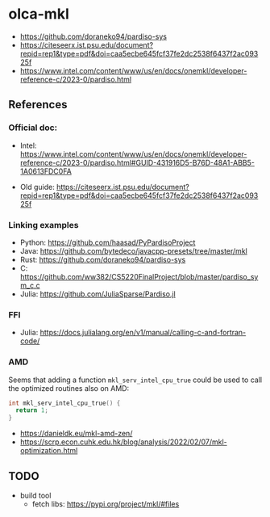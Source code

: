 # olca-mkl

* https://github.com/doraneko94/pardiso-sys
* https://citeseerx.ist.psu.edu/document?repid=rep1&type=pdf&doi=caa5ecbe645fcf37fe2dc2538f6437f2ac09325f
* https://www.intel.com/content/www/us/en/docs/onemkl/developer-reference-c/2023-0/pardiso.html

## References

### Official doc:

* Intel: https://www.intel.com/content/www/us/en/docs/onemkl/developer-reference-c/2023-0/pardiso.html#GUID-431916D5-B76D-48A1-ABB5-1A0613FDC0FA

* Old guide: https://citeseerx.ist.psu.edu/document?repid=rep1&type=pdf&doi=caa5ecbe645fcf37fe2dc2538f6437f2ac09325f

### Linking examples

* Python: https://github.com/haasad/PyPardisoProject
* Java: https://github.com/bytedeco/javacpp-presets/tree/master/mkl
* Rust: https://github.com/doraneko94/pardiso-sys
* C: https://github.com/ww382/CS5220FinalProject/blob/master/pardiso_sym_c.c
* Julia: https://github.com/JuliaSparse/Pardiso.jl

### FFI

* Julia: https://docs.julialang.org/en/v1/manual/calling-c-and-fortran-code/


### AMD

Seems that adding a function `mkl_serv_intel_cpu_true` could be used to call the optimized routines also on AMD:

```c
int mkl_serv_intel_cpu_true() {
  return 1;
}
```

* https://danieldk.eu/mkl-amd-zen/
* https://scrp.econ.cuhk.edu.hk/blog/analysis/2022/02/07/mkl-optimization.html


## TODO

* build tool
  * fetch libs: https://pypi.org/project/mkl/#files
